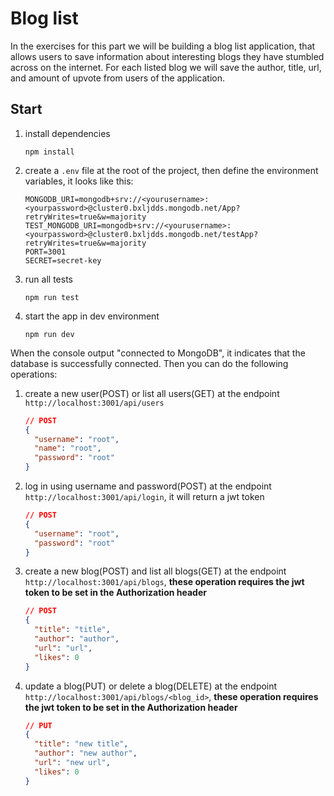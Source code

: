 # Blog list

In the exercises for this part we will be building a blog list application, that allows users to save information about interesting blogs they have stumbled across on the internet. For each listed blog we will save the author, title, url, and amount of upvote from users of the application.

## Start

1. install dependencies

   ```shell
   npm install
   ```

2. create a `.env` file at the root of the project, then define the environment variables, it looks like this:

   ```
   MONGODB_URI=mongodb+srv://<yourusername>:<yourpassword>@cluster0.bxljdds.mongodb.net/App?retryWrites=true&w=majority
   TEST_MONGODB_URI=mongodb+srv://<yourusername>:<yourpassword>@cluster0.bxljdds.mongodb.net/testApp?retryWrites=true&w=majority
   PORT=3001
   SECRET=secret-key
   ```

3. run all tests

   ```shell
   npm run test
   ```

4. start the app in dev environment

   ```shell
   npm run dev
   ```

When the console output "connected to MongoDB", it indicates that the database is successfully connected. Then you can do the following operations:

1. create a new user(POST) or list all users(GET) at the endpoint `http://localhost:3001/api/users`

   ```json
   // POST
   {
     "username": "root",
     "name": "root",
     "password": "root"
   }
   ```

2. log in using username and password(POST) at the endpoint `http://localhost:3001/api/login`, it will return a jwt token

   ```json
   // POST
   {
     "username": "root",
     "password": "root"
   }
   ```

3. create a new blog(POST) and list all blogs(GET) at the endpoint `http://localhost:3001/api/blogs`, **these operation requires the jwt token to be set in the Authorization header**

   ```json
   // POST
   {
     "title": "title",
     "author": "author",
     "url": "url",
     "likes": 0
   }
   ```

4. update a blog(PUT) or delete a blog(DELETE) at the endpoint `http://localhost:3001/api/blogs/<blog_id>`, **these operation requires the jwt token to be set in the Authorization header**

   ```json
   // PUT
   {
     "title": "new title",
     "author": "new author",
     "url": "new url",
     "likes": 0
   }
   ```

   